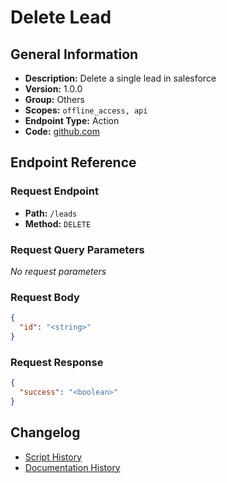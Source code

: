 # Delete Lead

## General Information

- **Description:** Delete a single lead in salesforce
- **Version:** 1.0.0
- **Group:** Others
- **Scopes:** `offline_access, api`
- **Endpoint Type:** Action
- **Code:** [github.com](https://github.com/NangoHQ/integration-templates/tree/main/integrations/salesforce-sandbox/actions/delete-lead.ts)


## Endpoint Reference

### Request Endpoint

- **Path:** `/leads`
- **Method:** `DELETE`

### Request Query Parameters

_No request parameters_

### Request Body

```json
{
  "id": "<string>"
}
```

### Request Response

```json
{
  "success": "<boolean>"
}
```

## Changelog

- [Script History](https://github.com/NangoHQ/integration-templates/commits/main/integrations/salesforce-sandbox/actions/delete-lead.ts)
- [Documentation History](https://github.com/NangoHQ/integration-templates/commits/main/integrations/salesforce-sandbox/actions/delete-lead.md)

<!-- END  GENERATED CONTENT -->

